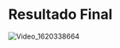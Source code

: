  # Resultado Final
 
![Video_1620338664](https://user-images.githubusercontent.com/66188523/117396571-716ab980-aeb7-11eb-8d60-7d1c42bec75a.gif)
